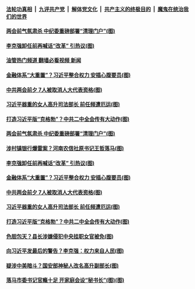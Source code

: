####  [法轮功真相](../../../../basic/blob/master/README.md?t=02270412) &nbsp;|&nbsp; [九评共产党](../../../../9ping.md/blob/master/README.md?t=02270412) &nbsp;|&nbsp; [解体党文化](../../../../jtdwh.md/blob/master/README.md?t=02270412)  &nbsp;|&nbsp; [共产主义的终极目的](../../../../gczydzjmd.md/blob/master/README.md?t=02270412) &nbsp;|&nbsp; [魔鬼在统治我们的世界](../../../../mgztzwmdsj.md/blob/master/README.md?t=02270412) 

#### [两会前气氛肃杀 中纪委重磅部署“清理门户”(图)](../pages/p2/1029843.md?t=02270412) 

#### [李克强卸任前再喊话“改革” 引热议(图)](../pages/p2/1029782.md?t=02270412) 

#### [油管热门频道 翻墙必看视频 新闻](http://129.146.143.75:81/youtube.html?02270412)

#### [金融体系“大重置”？习近平整合权力 安插心腹要员(图)](../pages/p2/1029822.md?t=02270412) 

#### [中共两会前夕 7人被取消人大代表资格(图)](../pages/p2/1029769.md?t=02270412) 

#### [习近平器重的女人高升司法部长 前任频遭厄运(图)](../pages/p2/1029763.md?t=02270412) 

#### [打造习近平版“克格勃”？中共二中全会传有大动作(图)](../pages/p2/1029713.md?t=02270412) 

#### [两会前气氛肃杀 中纪委重磅部署“清理门户”(图)](../pages/p2/1029843.md?t=02270412) 

#### [涉村镇银行爆雷案？河南农信社原书记王哲落马(图)](../pages/p2/1029827.md?t=02270412) 

#### [李克强卸任前再喊话“改革” 引热议(图)](../pages/p2/1029782.md?t=02270412) 

#### [金融体系“大重置”？习近平整合权力 安插心腹要员(图)](../pages/p2/1029822.md?t=02270412) 

#### [中共两会前夕 7人被取消人大代表资格(图)](../pages/p2/1029769.md?t=02270412) 




#### [习近平器重的女人高升司法部长 前任频遭厄运(图)](../pages/p2/1029763.md?t=02270412) 

#### [打造习近平版“克格勃”？中共二中全会传有大动作(图)](../pages/p2/1029713.md?t=02270412) 

#### [色胆包天？县长涉嫌侵犯中央挂职女官被免(图)](../pages/p2/1029689.md?t=02270412) 



#### [向习近平发最后的警告？李克强：权力来自人民(图)](../pages/p2/1029705.md?t=02270412) 

#### [疑涉中美暗斗？国安部神秘人改名高升副部长(图)](../pages/p2/1029680.md?t=02270412) 





#### [落马市委书记官瘾十足 开家庭会设“秘书长”(图)(图)](../pages/p2/1029554.md?t=02270412) 

<img src='http://gfw-breaker.win/goodnews/indexes/p2.md' width='0px' height='0px'/>
